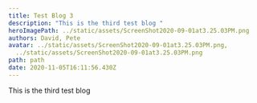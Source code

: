 ```yaml
---
title: Test Blog 3
description: "This is the third test blog "
heroImagePath: ../static/assets/ScreenShot2020-09-01at3.25.03PM.png
authors: David, Pete
avatar: ../static/assets/ScreenShot2020-09-01at3.25.03PM.png,
  ../static/assets/ScreenShot2020-09-01at3.25.03PM.png
path: path
date: 2020-11-05T16:11:56.430Z
---
```

This is the third test blog 